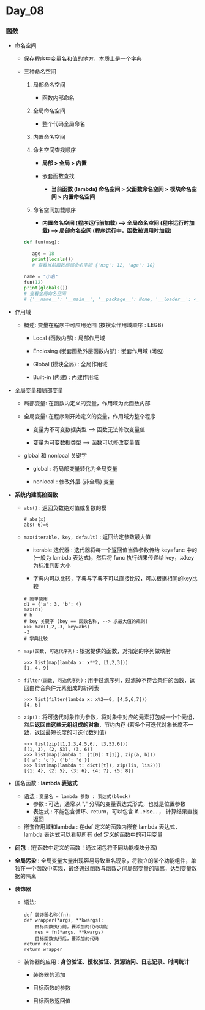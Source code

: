 # Day_08

### 函数

+ 命名空间

    + 保存程序中变量名和值的地方，本质上是一个字典
    
    + 三种命名空间

        1. 局部命名空间

            + 函数内部命名
        
        2. 全局命名空间

            + 整个代码全局命名
        
        3. 内置命名空间
        
        4. 命名空间查找顺序
            + **局部 > 全局 > 内置**

            + 嵌套函数查找

                + **当前函数 (lambda) 命名空间 > 父函数命名空间 > 模块命名空间 > 内置命名空间**
        
        5. 命名空间加载顺序

        	+ **内置命名空间 (程序运行前加载) --> 全局命名空间 (程序运行时加载) --> 局部命名空间 (程序运行中，函数被调用时加载)**

       ```python
      def fun(msg):
          
          age = 18
          print(locals())
          # 查看当前函数局部命名空间 {'nsg': 12, 'age': 18}
          
      name = "小明"
      fun(12)
      print(globals())
      # 查看全局命名空间
      # {'__name__': '__main__', '__package__': None, '__loader__': <_frozen_importlib_external.SourceFileLoader object at 0x0000027DE7A9E9E8>, '__spec__': None, '__annotations__': {}, 	'__builtins__': <module 'builtins' (built-in)>,  '__file__': 'E:/python_study/思维导图/python_zhonggong_study/Day_08/Day_08.py', '__cached__': None, 'fun': <function fun at 0x0000027D8052BF28>, 'name': '小明'} 
      ```
    
+ 作用域

    + 概述: 变量在程序中可应用范围 (按搜索作用域顺序 : LEGB)

        + Local (函数内部) : 局部作用域

        + Enclosing (嵌套函数外层函数内部) : 嵌套作用域 (闭包)

        + Global (模块全局) : 全局作用域

        + Built-in (内建) : 內建作用域

+ 全局变量和局部变量

    + 局部变量: 在函数内定义的变量，作用域为此函数内部

    + 全局变量: 在程序刚开始定义的变量，作用域为整个程序

        + 变量为不可变数据类型 --> 函数无法修改变量值

        + 变量为可变数据类型 --> 函数可以修改变量值

    + global 和 nonlocal 关键字

        + global : 将局部变量转化为全局变量

        + nonlocal : 修改外层 (非全局) 变量
    
+ **系统内建高阶函数**

    + `abs()` : 返回负数绝对值或复数的模

      ````
      # abs(x)   
      abs(-6)=6
      ````
      
    + `max(iterable, key, default)` : 返回给定参数最大值

        + iterable 迭代器 : 迭代器将每一个返回值当做参数传给 key=func 中的 (一般为 lambda 表达式)，然后将 func 执行结果传递给 key，以key为标准判断大小

        + 字典内可以比较，字典与字典不可以直接比较，可以根据相同的key比较

        ```
        # 简单使用
        d1 = {'a': 3, 'b': 4}
        max(d1)  
        # b
        # key 关键字 (key == 函数名称, --> 求最大值的规则)
        >>> max(1,2,-3, key=abs)
        -3
        # 字典比较
        ```
      
        
      
    + `map(函数, 可迭代序列)` : 根据提供的函数，对指定的序列做映射

      ````
      >>> list(map(lambda x: x**2, [1,2,3]))
      [1, 4, 9]
      ````
      
    + `filter(函数, 可迭代序列)` : 用于过滤序列，过滤掉不符合条件的函数，返回由符合条件元素组成的新列表 

      ```
      >>> list(filter(lambda x: x%2==0, [4,5,6,7]))
      [4, 6]
      ```
      
    + `zip()` : 将可迭代对象作为参数，将对象中对应的元素打包成一个个元组，然后**返回由这些元组组成的对象**，节约内存 (若多个可迭代对象长度不一致，返回最短长度的可迭代数列值)

      ````
      >>> list(zip([1,2,3,4,5,6], [3,53,6]))
      [(1, 3), (2, 53), (3, 6)]
      >>> list(map(lambda t: {t[0]: t[1]}, zip(a, b)))
      [{'a': 'c'}, {'b': 'd'}]
      >>> list(map(lambda t: dict([t]), zip(lis, lis2)))
      [{1: 4}, {2: 5}, {3: 6}, {4: 7}, {5: 8}]
      ````

+ 匿名函数 : **lambda 表达式**
    + 语法 : `变量名 = lambda 参数 : 表达式(block)`
        + 参数 : 可选，通常以 "," 分隔的变量表达式形式，也就是位置参数
        + 表达式 : 不能包含循环、return，可以包含 if...else... ， 计算结果直接返回
    + 嵌套作用域和lambda : 在def 定义的函数内嵌套 lambda 表达式，lambda 表达式可以看见所有 def 定义的函数中的可用变量

+ **闭包** : (在函数中定义的函数！通过闭包将不同功能模块分离)
  
+ **全局污染** : 全局变量大量出现容易导致重名现象，将独立的某个功能组件，单独在一个函数中实现，最终通过函数与函数之间局部变量的隔离，达到变量数据的隔离
  
+ **装饰器**

    + 语法:

        ```
      def 装饰器名称(fn):
        def wrapper(*args, **kwargs):
            目标函数执行前，要添加的代码功能
            res = fn(*args, **kwargs)
            目标函数执行后，要添加的代码
        return res
      return wrapper
      ```
      
    + 装饰器的应用 : **身份验证、授权验证、资源访问、日志记录、时间统计**

        + 装饰器的添加

        + 目标函数的参数

        + 目标函数返回值